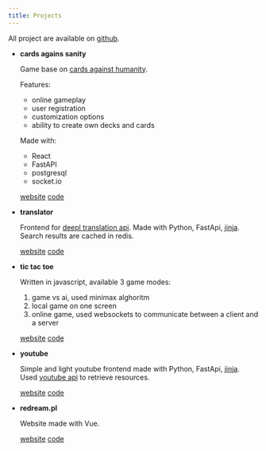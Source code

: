 ```yaml
---
title: Projects
---
```


All project are available on [github](https://github.com/FilipK0walewski).

- **cards agains sanity**

  Game base on [cards against humanity](https://www.cardsagainsthumanity.com).

  Features:
  - online gameplay
  - user registration
  - customization options
  - ability to create own decks and cards

  Made with:
  - React
  - FastAPI
  - postgresql
  - socket.io

  [website](https://cards.filipkowalewski.xyz) [code](https://github.com/FilipK0walewski/cards-against-humanity-online)


- **translator**

  Frontend for [deepl translation api](https://www.deepl.com/en/docs-api). Made with Python, FastApi, [jinja](https://jinja.palletsprojects.com). Search results are cached in redis.

  [website](https://translator.filipkowalewski.xyz) [code](https://github.com/FilipK0walewski/simple-translator)

- **tic tac toe**

  Written in javascript, available 3 game modes: 
  1. game vs ai, used minimax alghoritm
  2. local game on one screen
  3. online game, used websockets to communicate between a client and a server

  [website](https://tictactoe.filipkowalewski.xyz) [code](https://github.com/FilipK0walewski/tic-tac-toe)

- **youtube**

  Simple and light youtube frontend made with Python, FastApi, [jinja](https://jinja.palletsprojects.com). Used [youtube api](https://developers.google.com/youtube/v3/docs) to retrieve resources.

  [website](https://yt.filipkowalewski.xyz) [code](https://github.com/FilipK0walewski/yt-frontend)

- **redream.pl**

  Website made with Vue.

  [website](https://redream.pl) [code](https://github.com/FilipK0walewski)